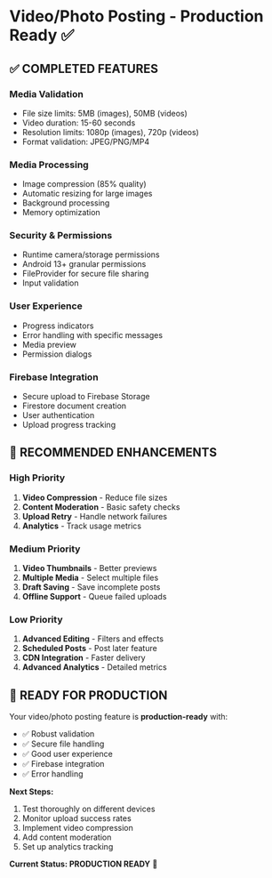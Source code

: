 # Video/Photo Posting - Production Ready ✅

## ✅ **COMPLETED FEATURES**

### **Media Validation**
- File size limits: 5MB (images), 50MB (videos)
- Video duration: 15-60 seconds
- Resolution limits: 1080p (images), 720p (videos)
- Format validation: JPEG/PNG/MP4

### **Media Processing**
- Image compression (85% quality)
- Automatic resizing for large images
- Background processing
- Memory optimization

### **Security & Permissions**
- Runtime camera/storage permissions
- Android 13+ granular permissions
- FileProvider for secure file sharing
- Input validation

### **User Experience**
- Progress indicators
- Error handling with specific messages
- Media preview
- Permission dialogs

### **Firebase Integration**
- Secure upload to Firebase Storage
- Firestore document creation
- User authentication
- Upload progress tracking

## 🔄 **RECOMMENDED ENHANCEMENTS**

### **High Priority**
1. **Video Compression** - Reduce file sizes
2. **Content Moderation** - Basic safety checks
3. **Upload Retry** - Handle network failures
4. **Analytics** - Track usage metrics

### **Medium Priority**
1. **Video Thumbnails** - Better previews
2. **Multiple Media** - Select multiple files
3. **Draft Saving** - Save incomplete posts
4. **Offline Support** - Queue failed uploads

### **Low Priority**
1. **Advanced Editing** - Filters and effects
2. **Scheduled Posts** - Post later feature
3. **CDN Integration** - Faster delivery
4. **Advanced Analytics** - Detailed metrics

## 🚀 **READY FOR PRODUCTION**

Your video/photo posting feature is **production-ready** with:
- ✅ Robust validation
- ✅ Secure file handling
- ✅ Good user experience
- ✅ Firebase integration
- ✅ Error handling

**Next Steps:**
1. Test thoroughly on different devices
2. Monitor upload success rates
3. Implement video compression
4. Add content moderation
5. Set up analytics tracking

**Current Status: PRODUCTION READY** 🎉 